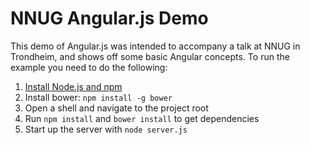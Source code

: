 NNUG Angular.js Demo
====================

This demo of Angular.js was intended to accompany a talk at NNUG in Trondheim, and shows off some basic Angular concepts. To run the example you need to do the following:

1. [Install Node.js and npm](http://nodejs.org/)
2. Install bower: `npm install -g bower`
3. Open a shell and navigate to the project root
4. Run `npm install` and `bower install` to get dependencies
5. Start up the server with `node server.js`
